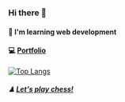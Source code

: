 ### Hi there 👋

#### 📖 I'm learning web development

#### 💻 <a href="https://backcost.github.io/portfolio/">Portfolio</a>

[![Top Langs](https://github-readme-stats.vercel.app/api/top-langs/?username=backcost&layout=compact)](https://github.com/backcost/github-readme-stats) 

##### ♟ <a href="https://www.chess.com/stats/live/rapid/backcost">Let's play chess!</a>

 


